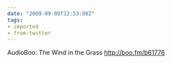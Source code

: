 ```yaml
---
date: "2009-09-09T12:53:08Z"
tags:
- imported
- from-twitter
---
```

AudioBoo: The Wind in the Grass http://boo.fm/b61776
